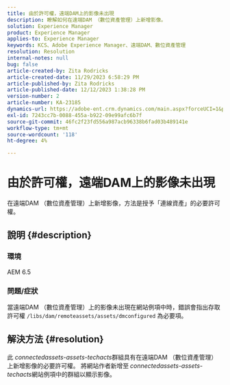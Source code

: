 ```yaml
---
title: 由於許可權，遠端DAM上的影像未出現
description: 瞭解如何在遠端DAM （數位資產管理）上新增影像。
solution: Experience Manager
product: Experience Manager
applies-to: Experience Manager
keywords: KCS、Adobe Experience Manager、遠端DAM、數位資產管理
resolution: Resolution
internal-notes: null
bug: false
article-created-by: Zita Rodricks
article-created-date: 11/29/2023 6:58:29 PM
article-published-by: Zita Rodricks
article-published-date: 12/12/2023 1:38:28 PM
version-number: 2
article-number: KA-23185
dynamics-url: https://adobe-ent.crm.dynamics.com/main.aspx?forceUCI=1&pagetype=entityrecord&etn=knowledgearticle&id=11bf0c46-e98e-ee11-8179-6045bd006793
exl-id: 7243cc7b-0088-455a-b922-09e99afc6b7f
source-git-commit: 46fc2f23fd556a987acb96338b6fad03b489141e
workflow-type: tm+mt
source-wordcount: '118'
ht-degree: 4%

---
```


# 由於許可權，遠端DAM上的影像未出現


在遠端DAM （數位資產管理）上新增影像，方法是授予「連線資產」的必要許可權。

## 說明 {#description}


### 環境

AEM 6.5

### 問題/症狀

當遠端DAM （數位資產管理）上的影像未出現在網站例項中時，錯誤會指出存取許可權 `/libs/dam/remoteassets/assets/dmconfigured` 為必要項。








## 解決方法 {#resolution}


此 *connectedassets-assets-techacts*&#x200B;群組具有在遠端DAM （數位資產管理）上新增影像的必要許可權。 將網站作者新增至<b> </b>*connectedassets-assets-techacts*&#x200B;網站例項中的群組以顯示影像。
